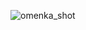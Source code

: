 ![omenka_shot](https://user-images.githubusercontent.com/40769994/133504354-3a228cea-8edd-4928-a373-b717380b71b2.png)
